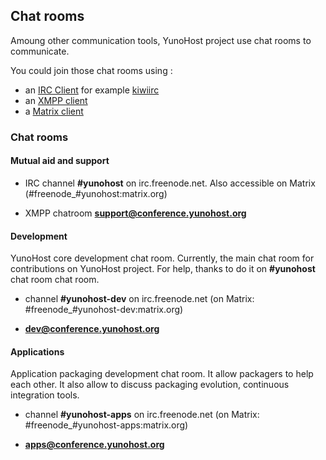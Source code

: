 ## Chat rooms

Amoung other communication tools, YunoHost project use chat rooms to communicate.

You could join those chat rooms using :
- an [IRC Client](https://en.wikipedia.org/wiki/Comparison_of_Internet_Relay_Chat_clients) for example [kiwiirc](https://kiwiirc.com/client/irc.freenode.net/yunohost)
- an [XMPP client](https://en.wikipedia.org/wiki/Comparison_of_instant_messaging_clients#XMPP-related_features)
- a [Matrix client](https://matrix.org/docs/guides/faq.html#what-clients-are-available%3F)

### Chat rooms
#### Mutual aid and support
- IRC channel **#yunohost** on irc.freenode.net. Also accessible on Matrix (#freenode_#yunohost:matrix.org)

- XMPP chatroom **[support@conference.yunohost.org](xmpp:support@conference.yunohost.org?join)**

#### Development
YunoHost core development chat room. Currently, the main chat room for contributions on YunoHost project.
For help, thanks to do it on **#yunohost** chat room chat room.

- channel **#yunohost-dev** on irc.freenode.net (on Matrix: #freenode_#yunohost-dev:matrix.org)

- **[dev@conference.yunohost.org](xmpp:dev@conference.yunohost.org?join)**

#### Applications
Application packaging development chat room. It allow packagers to help each other.
It also allow to discuss packaging evolution, continuous integration tools.
- channel **#yunohost-apps** on irc.freenode.net (on Matrix: #freenode_#yunohost-apps:matrix.org)

- **[apps@conference.yunohost.org](xmpp:apps@conference.yunohost.org?join)**
